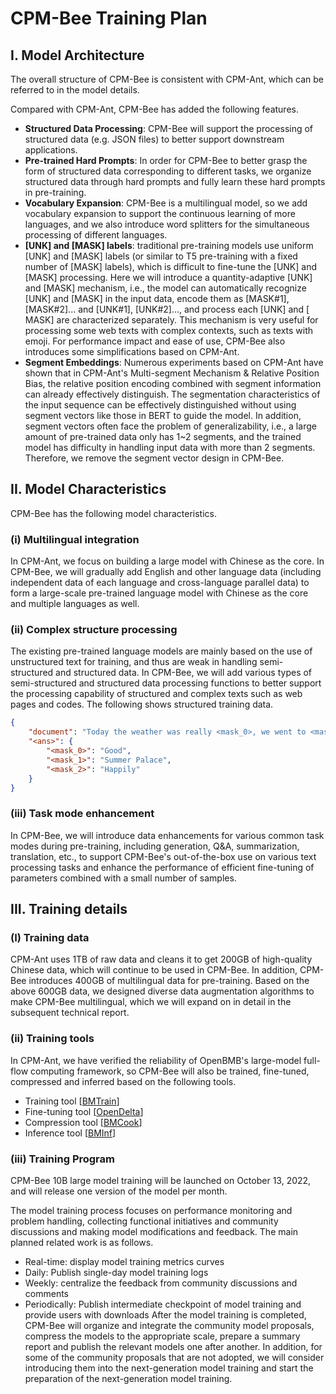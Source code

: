 # CPM-Bee Training Plan

## I. Model Architecture
The overall structure of CPM-Bee is consistent with CPM-Ant, which can be referred to in the model details.

Compared with CPM-Ant, CPM-Bee has added the following features.

- **Structured Data Processing**: CPM-Bee will support the processing of structured data (e.g. JSON files) to better support downstream applications.
- **Pre-trained Hard Prompts**: In order for CPM-Bee to better grasp the form of structured data corresponding to different tasks, we organize structured data through hard prompts and fully learn these hard prompts in pre-training.
- **Vocabulary Expansion**: CPM-Bee is a multilingual model, so we add vocabulary expansion to support the continuous learning of more languages, and we also introduce word splitters for the simultaneous processing of different languages.
- **[UNK] and [MASK] labels**: traditional pre-training models use uniform [UNK] and [MASK] labels (or similar to T5 pre-training with a fixed number of [MASK] labels), which is difficult to fine-tune the [UNK] and [MASK] processing. Here we will introduce a quantity-adaptive [UNK] and [MASK] mechanism, i.e., the model can automatically recognize [UNK] and [MASK] in the input data, encode them as [MASK#1], [MASK#2]... and [UNK#1], [UNK#2]..., and process each [UNK] and [ MASK] are characterized separately. This mechanism is very useful for processing some web texts with complex contexts, such as texts with emoji.
For performance impact and ease of use, CPM-Bee also introduces some simplifications based on CPM-Ant.
- **Segment Embeddings**: Numerous experiments based on CPM-Ant have shown that in CPM-Ant's Multi-segment Mechanism & Relative Position Bias, the relative position encoding combined with segment information can already effectively distinguish. The segmentation characteristics of the input sequence can be effectively distinguished without using segment vectors like those in BERT to guide the model. In addition, segment vectors often face the problem of generalizability, i.e., a large amount of pre-trained data only has 1~2 segments, and the trained model has difficulty in handling input data with more than 2 segments. Therefore, we remove the segment vector design in CPM-Bee.


## II. Model Characteristics
CPM-Bee has the following model characteristics.

### (i) Multilingual integration
In CPM-Ant, we focus on building a large model with Chinese as the core. In CPM-Bee, we will gradually add English and other language data (including independent data of each language and cross-language parallel data) to form a large-scale pre-trained language model with Chinese as the core and multiple languages as well.

### (ii) Complex structure processing
The existing pre-trained language models are mainly based on the use of unstructured text for training, and thus are weak in handling semi-structured and structured data. In CPM-Bee, we will add various types of semi-structured and structured data processing functions to better support the processing capability of structured and complex texts such as web pages and codes. The following shows structured training data.
```json
{
    "document": "Today the weather was really <mask_0>, we went to <mask_1> and played <mask_2>." ,
    "<ans>": {
        "<mask_0>": "Good",
        "<mask_1>": "Summer Palace",
        "<mask_2>": "Happily"
    }
}
```
### (iii) Task mode enhancement
In CPM-Bee, we will introduce data enhancements for various common task modes during pre-training, including generation, Q&A, summarization, translation, etc., to support CPM-Bee's out-of-the-box use on various text processing tasks and enhance the performance of efficient fine-tuning of parameters combined with a small number of samples.

## III. Training details
### (I) Training data
CPM-Ant uses 1TB of raw data and cleans it to get 200GB of high-quality Chinese data, which will continue to be used in CPM-Bee. In addition, CPM-Bee introduces 400GB of multilingual data for pre-training. Based on the above 600GB data, we designed diverse data augmentation algorithms to make CPM-Bee multilingual, which we will expand on in detail in the subsequent technical report.

### (ii) Training tools
In CPM-Ant, we have verified the reliability of OpenBMB's large-model full-flow computing framework, so CPM-Bee will also be trained, fine-tuned, compressed and inferred based on the following tools.

- Training tool [[BMTrain](https://github.com/OpenBMB/BMTrain)]
- Fine-tuning tool [[OpenDelta](https://github.com/thunlp/OpenDelta)]
- Compression tool [[BMCook](https://github.com/OpenBMB/BMCook)]
- Inference tool [[BMInf](https://github.com/OpenBMB/BMInf)]

### (iii) Training Program
CPM-Bee 10B large model training will be launched on October 13, 2022, and will release one version of the model per month.

The model training process focuses on performance monitoring and problem handling, collecting functional initiatives and community discussions and making model modifications and feedback. The main planned related work is as follows.

- Real-time: display model training metrics curves
- Daily: Publish single-day model training logs
- Weekly: centralize the feedback from community discussions and comments
- Periodically: Publish intermediate checkpoint of model training and provide users with downloads
After the model training is completed, CPM-Bee will organize and integrate the community model proposals, compress the models to the appropriate scale, prepare a summary report and publish the relevant models one after another. In addition, for some of the community proposals that are not adopted, we will consider introducing them into the next-generation model training and start the preparation of the next-generation model training.
